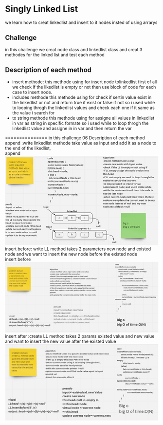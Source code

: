 # Singly Linked List
we learn how to creat linkedlist and insert to it nodes insted of using arrarys


## Challenge
in this challenge we creat node class and linkedlist class  and creat 3 methodes for the linked list and test each method 

## Description of each method
- insert methode:
this methode using for insert node tolinkedlist 
first of all we check if the likedlist is empty or not then use block of code for each case to insert node.
- includes methode
this methode using for check if sertin value exist in the linkedlist or not and return true if exist or false if not so i used while to looping throgh the linkedlist values and check each one if it same as the value i search for
- to string methode 
this methode using for  assigne all values in linkedlist in var as string in specific formate so i used while to loop throgh the linkedlist value and assigne in in var and then return the var

===============
in this challenge 06 
Description of each method
append :write linkedlist methode take value as input and add it as a node to the end of the likedlist,<br>
append
![append](./Append.JPG)
insert before: write LL method takes 2 parameters new node and existed node and we want to insert the new node before the existed node<br>
insert before 
![insertBefore](./insertBefore.JPG)
insert after :create LL method takes 2 params existed value and new value and want to insert the new value after the existed value<br>
![insertafter](./insertAfter.JPG)